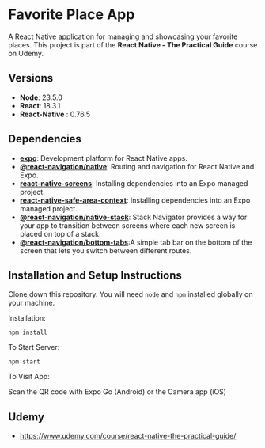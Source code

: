 # Favorite Place App

A React Native application for managing and showcasing your favorite places. This project is part of the **React Native - The Practical Guide** course on Udemy.


## Versions
- **Node**: 23.5.0
- **React**: 18.3.1
- **React-Native** : 0.76.5


## Dependencies

- **[expo](https://expo.dev/)**: Development platform for React Native apps.
- **[@react-navigation/native](https://reactnavigation.org/docs/getting-started)**: Routing and navigation for React Native and Expo.
- **[react-native-screens](https://reactnavigation.org/docs/getting-started#installing-dependencies-into-an-expo-managed-project)**: Installing dependencies into an Expo managed project.
- **[react-native-safe-area-context](https://reactnavigation.org/docs/getting-started#installing-dependencies-into-an-expo-managed-project/)**: Installing dependencies into an Expo managed project.
- **[@react-navigation/native-stack](https://reactnavigation.org/docs/native-stack-navigator#installation)**: Stack Navigator provides a way for your app to transition between screens where each new screen is placed on top of a stack.
- **[@react-navigation/bottom-tabs](https://reactnavigation.org/docs/bottom-tab-navigator)**:A simple tab bar on the bottom of the screen that lets you switch between different routes.


## Installation and Setup Instructions 

Clone down this repository. You will need `node` and `npm` installed globally on your machine.  

Installation:

`npm install`   

To Start Server:

`npm start`  

To Visit App:

Scan the QR code with Expo Go (Android) or the Camera app (iOS)



## Udemy 
   * https://www.udemy.com/course/react-native-the-practical-guide/